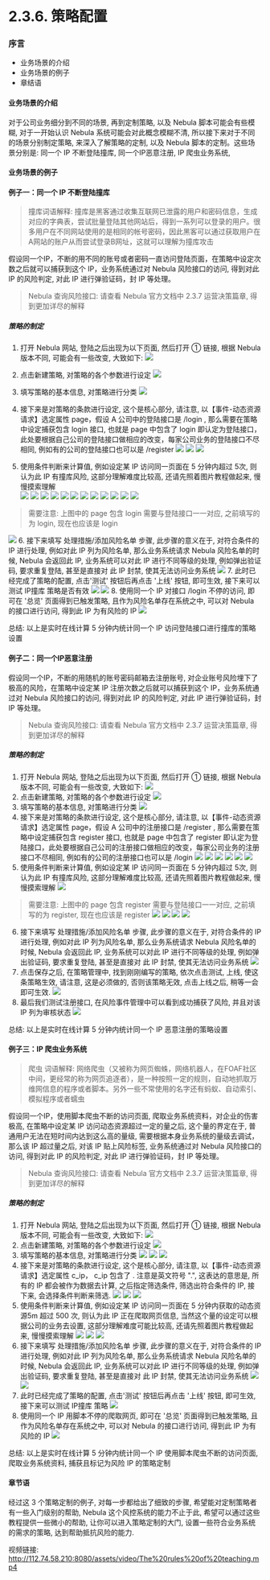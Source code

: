 # 2.3.6. 策略配置

### 序言
- 业务场景的介绍
- 业务场景的例子
- 章结语

#### 业务场景的介绍
对于公司业务细分到不同的场景, 再到定制策略, 以及 Nebula 脚本可能会有些模糊, 对于一开始认识 Nebula 系统可能会对此概念模糊不清, 所以接下来对于不同的场景分别制定策略, 来深入了解策略的定制, 以及 Nebula 脚本的定制。这些场景分别是: 同一个 IP 不断登陆撞库, 同一个IP恶意注册, IP 爬虫业务系统, 
#### 业务场景的例子
#### 例子一：同一个 IP 不断登陆撞库
>撞库词语解释: 撞库是黑客通过收集互联网已泄露的用户和密码信息，生成对应的字典表，尝试批量登陆其他网站后，得到一系列可以登录的用户。很多用户在不同网站使用的是相同的帐号密码，因此黑客可以通过获取用户在A网站的账户从而尝试登录B网址，这就可以理解为撞库攻击

假设同一个IP，不断的用不同的账号或者密码一直访问登陆页面，在策略中设定次数之后就可以捕获到这个 IP，业务系统通过对 Nebula 风险接口的访问, 得到对此 IP 的风险判定, 对此 IP 进行弹验证码，封 IP 等处理。

>Nebula 查询风险接口: 请查看 Nebula 官方文档中 2.3.7 运营决策篇章, 得到更加详尽的解释

##### 策略的制定

1. 打开 Nebula 网站, 登陆之后出现为以下页面, 然后打开 ① 链接, 根据 Nebula 版本不同, 可能会有一些改变, 大致如下: ![](http://ww1.sinaimg.cn/large/66d0828fly1g1ijllr7oej21hc0pqq6q.jpg)
2. 点击新建策略, 对策略的各个参数进行设定 ![](http://ww1.sinaimg.cn/large/66d0828fly1g1ijm7eu5xj21hc0q0q6e.jpg)
3. 填写策略的基本信息, 对策略进行分类 ![](http://ww1.sinaimg.cn/large/66d0828fly1g1ijmcjikxj21hb0pydjj.jpg)
4. 接下来是对策略的条款进行设定, 这个是核心部分, 请注意, 以【事件-动态资源请求】选定属性 page，假设 A 公司中的登陆接口是 /login , 那么需要在策略中设定捕获包含 login 接口, 也就是 page 中包含了 login 即认定为登陆接口，此处要根据自己公司的登陆接口做相应的改变，每家公司业务的登陆接口不尽相同, 例如有的公司的登陆接口也可以是 /register ![](http://ww1.sinaimg.cn/large/66d0828fly1g1ijmgtj5rj21hc0pun07.jpg)
![](http://ww1.sinaimg.cn/large/66d0828fly1g1ijsxj9zkj21ha0pv41q.jpg)
![](http://ww1.sinaimg.cn/large/66d0828fly1g1ijt64rwzj21hb0q00vr.jpg)

5. 使用条件判断来计算值, 例如设定某 IP 访问同一页面在 5 分钟内超过 5次, 则认为此 IP 有撞库风险, 这部分理解难度比较高, 还请先照着图片教程做起来, 慢慢摸索理解  
![](http://ww1.sinaimg.cn/large/66d0828fly1g1ijteeq4wj21h80q341n.jpg)
![](http://ww1.sinaimg.cn/large/66d0828fly1g1ijtkfr0aj21hc0q2q62.jpg)
![](http://ww1.sinaimg.cn/large/66d0828fly1g1ijtob4g6j21hb0q077f.jpg)
![](http://ww1.sinaimg.cn/large/66d0828fly1g1ijttez1uj21hc0pn77n.jpg)
![](http://ww1.sinaimg.cn/large/66d0828fly1g1ijtx9j9pj21h70q3gos.jpg)
![](http://ww1.sinaimg.cn/large/66d0828fly1g1iju08b1yj21h80q0adm.jpg)
![](http://ww1.sinaimg.cn/large/66d0828fly1g1iju2ztnwj21hc0q2djm.jpg)
![](http://ww1.sinaimg.cn/large/66d0828fly1g1iju75e4mj21hc0q2gpb.jpg)
![](http://ww1.sinaimg.cn/large/66d0828fly1g1ijuag6ioj21ha0q00wd.jpg)
![](http://ww1.sinaimg.cn/large/66d0828fly1g1ijud8xs1j21h70q3juv.jpg)
![](http://ww1.sinaimg.cn/large/66d0828fly1g1ijuhalatj21hc0q2424.jpg)
![](http://ww1.sinaimg.cn/large/66d0828fly1g1ijukbjzdj21ha0pzq6g.jpg)
>需要注意: 上图中的 page 包含 login 需要与登陆接口一一对应, 之前填写的为 login, 现在也应该是 login

![](http://ww1.sinaimg.cn/large/66d0828fly1g1ijunlqm1j21h80pygoq.jpg)
6. 接下来填写 处理措施/添加风险名单 步骤, 此步骤的意义在于, 对符合条件的 IP 进行处理, 例如对此 IP 列为风险名单, 那么业务系统请求 Nebula 风险名单的时候, Nebula 会返回此 IP, 业务系统可以对此 IP 进行不同等级的处理, 例如弹出验证码, 要求重复登陆, 甚至是直接对 此 IP 封禁, 使其无法访问业务系统 ![](http://ww1.sinaimg.cn/large/66d0828fly1g1ijuqd483j21h40pqq6j.jpg)
7. 此时已经完成了策略的配置, 点击'测试' 按钮后再点击 '上线' 按钮, 即可生效, 接下来可以测试 IP撞库 策略是否有效 ![](http://ww1.sinaimg.cn/large/66d0828fly1g1ijut5n6aj21h40nltbp.jpg)
![](http://ww1.sinaimg.cn/large/66d0828fly1g1ijuwub4jj21hc0pw77f.jpg)
8. 使用同一个 IP 对接口 /login 不停的访问, 即可在 '总览' 页面得到已触发策略, 且作为风险名单存在系统之中, 可以对 Nebula 的接口进行访问, 得到此 IP 为有风险的 IP ![](http://ww1.sinaimg.cn/large/66d0828fly1g1ijv24nc9j21h50q976x.jpg)

总结: 以上是实时在线计算 5 分钟内统计同一个 IP 访问登陆接口进行撞库的策略设置
  
    
    
#### 例子二：同一个IP恶意注册

假设同一个IP，不断的用随机的账号密码邮箱去注册账号, 对企业账号风险埋下了极高的风险，在策略中设定某 IP 注册次数之后就可以捕获到这个 IP，业务系统通过对 Nebula 风险接口的访问, 得到对此 IP 的风险判定, 对此 IP 进行弹验证码，封 IP 等处理。

>Nebula 查询风险接口: 请查看 Nebula 官方文档中 2.3.7 运营决策篇章, 得到更加详尽的解释

##### 策略的制定
1. 打开 Nebula 网站, 登陆之后出现为以下页面, 然后打开 ① 链接, 根据 Nebula 版本不同, 可能会有一些改变, 大致如下:
![](http://ww1.sinaimg.cn/large/66d0828fly1g1iks4g9lqj21hc0pqq6q.jpg)
2. 点击新建策略, 对策略的各个参数进行设定
![](http://ww1.sinaimg.cn/large/66d0828fly1g1ikt6bj1xj21hc0q0q6e.jpg)
3. 填写策略的基本信息, 对策略进行分类
![](http://ww1.sinaimg.cn/large/66d0828fly1g1iku0pt8xj21hc0pz762.jpg)
4. 接下来是对策略的条款进行设定, 这个是核心部分, 请注意, 以【事件-动态资源请求】选定属性 page，假设 A 公司中的注册接口是 /register , 那么需要在策略中设定捕获包含 register 接口, 也就是 page 中包含了 register 即认定为登陆接口，此处要根据自己公司的注册接口做相应的改变，每家公司业务的注册接口不尽相同, 例如有的公司的注册接口也可以是 /login
![](http://ww1.sinaimg.cn/large/66d0828fly1g1ikujar52j21hb0q30v3.jpg)
![](http://ww1.sinaimg.cn/large/66d0828fly1g1ikurw2tkj21hb0pzmzf.jpg)
![](http://ww1.sinaimg.cn/large/66d0828fly1g1iky1d9agj21hb0pzmzf.jpg)
![](http://ww1.sinaimg.cn/large/66d0828fly1g1iky485inj21h70pugo9.jpg)
![](http://ww1.sinaimg.cn/large/66d0828fly1g1iky7io42j21h80pxjtr.jpg)
![](http://ww1.sinaimg.cn/large/66d0828fly1g1ikyajz1aj21ha0q0wh9.jpg)
5. 使用条件判断来计算值, 例如设定某 IP 访问同一页面在 5 分钟内超过 5次, 则认为此 IP 有撞库风险, 这部分理解难度比较高, 还请先照着图片教程做起来, 慢慢摸索理解 
![](http://ww1.sinaimg.cn/large/66d0828fly1g1ikye47cxj21hc0q2go7.jpg)
>需要注意: 上图中的 page 包含 register 需要与登陆接口一一对应, 之前填写的为 register, 现在也应该是 register
![](http://ww1.sinaimg.cn/large/66d0828fly1g1ikyjbleqj21hc0q2q5u.jpg)
![](http://ww1.sinaimg.cn/large/66d0828fly1g1ikymdd9qj21hc0q441d.jpg)
![](http://ww1.sinaimg.cn/large/66d0828fly1g1ikyp53g8j21hc0q176m.jpg)
![](http://ww1.sinaimg.cn/large/66d0828fly1g1ikyssjc3j21ha0pyacf.jpg)
6. 接下来填写 处理措施/添加风险名单 步骤, 此步骤的意义在于, 对符合条件的 IP 进行处理, 例如对此 IP 列为风险名单, 那么业务系统请求 Nebula 风险名单的时候, Nebula 会返回此 IP, 业务系统可以对此 IP 进行不同等级的处理, 例如弹出验证码, 要求重复登陆, 甚至是直接对 此 IP 封禁, 使其无法访问业务系统
![](http://ww1.sinaimg.cn/large/66d0828fly1g1ikyxqspyj21ha0pjdio.jpg)
7. 点击保存之后, 在策略管理中, 找到刚刚编写的策略, 依次点击测试, 上线, 使这条策略生效, 请注意, 这是必须做的, 否则该策略无效, 点击上线之后, 稍等一会即可生效.
![](http://ww1.sinaimg.cn/large/66d0828fly1g1ikzgw9wsj21h80pvgon.jpg)
8. 最后我们测试注册接口, 在风险事件管理中可以看到成功捕获了风险, 并且对该 IP 列为审核状态
![](http://ww1.sinaimg.cn/large/66d0828fly1g1ikz6ysilj21hc0pvwg3.jpg)

总结: 以上是实时在线计算 5 分钟内统计同一个 IP 恶意注册的策略设置
  
    
    
#### 例子三：IP 爬虫业务系统

>爬虫 词语解释: 网络爬虫（又被称为网页蜘蛛，网络机器人，在FOAF社区中间，更经常的称为网页追逐者），是一种按照一定的规则，自动地抓取万维网信息的程序或者脚本。另外一些不常使用的名字还有蚂蚁、自动索引、模拟程序或者蠕虫

假设同一个IP，使用脚本爬虫不断的访问页面, 爬取业务系统资料，对企业的伤害极高, 在策略中设定某 IP 访问动态资源超过一定的量之后, 这个量的界定在于, 普通用户无法在短时间内达到这么高的量级, 需要根据本身业务系统的量级去调试，那么该 IP 超过量之后, 对该 IP 贴上风险标签, 业务系统通过对 Nebula 风险接口的访问, 得到对此 IP 的风险判定, 对此 IP 进行弹验证码，封 IP 等处理。

>Nebula 查询风险接口: 请查看 Nebula 官方文档中 2.3.7 运营决策篇章, 得到更加详尽的解释

##### 策略的制定
1. 打开 Nebula 网站, 登陆之后出现为以下页面, 然后打开 ① 链接, 根据 Nebula 版本不同, 可能会有一些改变, 大致如下:
![](http://ww1.sinaimg.cn/large/66d0828fly1g1il2rh5emj21hc0pqq6q.jpg)
2. 点击新建策略, 对策略的各个参数进行设定
![](http://ww1.sinaimg.cn/large/66d0828fly1g1il2u49itj21hc0q0q6e.jpg)
3. 填写策略的基本信息, 对策略进行分类
![](http://ww1.sinaimg.cn/large/66d0828fly1g1il2wizpxj21hc0pxjty.jpg)
![](http://ww1.sinaimg.cn/large/66d0828fly1g1il2zby0bj21h90pwtbf.jpg)
![](http://ww1.sinaimg.cn/large/66d0828fly1g1il3c0npij21hb0pztbl.jpg)
4. 接下来是对策略的条款进行设定, 这个是核心部分, 请注意, 以【事件-动态资源请求】选定属性 c_ip， c_ip 包含了 . 注意是英文符号 ".", 这表达的意思是, 所有的 IP 都会被作为数据去计算,  之后指定筛选条件, 筛选出符合条件的 IP, 接下来, 会选择条件判断来筛选.
![](http://ww1.sinaimg.cn/large/66d0828fly1g1il3g4rf7j21h60pwju6.jpg)
![](http://ww1.sinaimg.cn/large/66d0828fly1g1il3nbphbj21hb0q10vp.jpg)
![](http://ww1.sinaimg.cn/large/66d0828fly1g1il3psfepj21h50pwacw.jpg)
5. 使用条件判断来计算值, 例如设定某 IP 访问同一页面在 5 分钟内获取的动态资源5m 超过 500 次, 则认为此 IP 正在爬取网页信息, 当然这个量的设定可以根据公司的业务去设置, 这部分理解难度可能比较高, 还请先照着图片教程做起来, 慢慢摸索理解
![](http://ww1.sinaimg.cn/large/66d0828fly1g1il3s3yt3j21h60px0wc.jpg)
![](http://ww1.sinaimg.cn/large/66d0828fly1g1il3utqcoj21hc0pxtbs.jpg)
![](http://ww1.sinaimg.cn/large/66d0828fly1g1il3x39qkj21h60pwgoj.jpg)
6. 接下来填写 处理措施/添加风险名单 步骤, 此步骤的意义在于, 对符合条件的 IP 进行处理, 例如对此 IP 列为风险名单, 那么业务系统请求 Nebula 风险名单的时候, Nebula 会返回此 IP, 业务系统可以对此 IP 进行不同等级的处理, 例如弹出验证码, 要求重复登陆, 甚至是直接对 此 IP 封禁, 使其无法访问业务系统
![](http://ww1.sinaimg.cn/large/66d0828fly1g1il3z7qbjj21h60q0777.jpg)
![](http://ww1.sinaimg.cn/large/66d0828fly1g1il41wdshj21h80ppadf.jpg)
7. 此时已经完成了策略的配置, 点击'测试' 按钮后再点击 '上线' 按钮, 即可生效, 接下来可以测试 IP撞库 策略
![](http://ww1.sinaimg.cn/large/66d0828fly1g1il445mglj21h80q00vu.jpg)
8. 使用同一个 IP 用脚本不停的爬取网页, 即可在 '总览' 页面得到已触发策略, 且作为风险名单存在系统之中, 可以对 Nebula 的接口进行访问, 得到此 IP 为有风险的 IP
![](http://ww1.sinaimg.cn/large/66d0828fly1g1il46nyc1j21hb0px0v6.jpg)

总结: 以上是实时在线计算 5 分钟内统计同一个 IP 使用脚本爬虫不断的访问页面, 爬取业务系统资料, 捕获且标记为风险 IP 的策略定制

#### 章节语
经过这 3 个策略定制的例子, 对每一步都给出了细致的步骤, 希望能对定制策略者有一些入门级别的帮助, Nebula 这个风控系统的能力不止于此, 希望可以通过这些教程提供一些微小的帮助, 让你可以进入策略定制的大门, 设置一些符合业务系统的需求的策略, 达到帮助抵抗风险的能力.

视频链接: http://112.74.58.210:8080/assets/video/The%20rules%20of%20teaching.mp4
  
